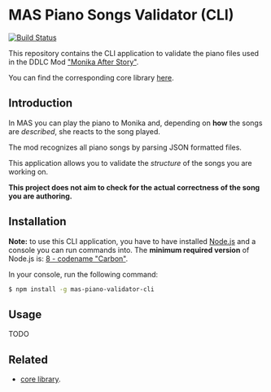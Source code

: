 # MAS Piano Songs Validator (CLI)

[![Build Status](https://travis-ci.org/niktekusho/mas-piano-validator-cli.svg?branch=master)](https://travis-ci.org/niktekusho/mas-piano-validator-cli)

This repository contains the CLI application to validate the piano files used in the DDLC Mod ["Monika After Story"](https://github.com/Monika-After-Story/MonikaModDev).

You can find the corresponding core library [here](https://github.com/niktekusho/mas-piano-validator). 

## Introduction

In MAS you can play the piano to Monika and, depending on **how** the songs are *described*, she reacts to the song played.

The mod recognizes all piano songs by parsing JSON formatted files.

This application allows you to validate the *structure* of the songs you are working on.

**This project does not aim to check for the actual correctness of the song you are authoring.** 

## Installation

**Note:** to use this CLI application, you have to have installed [Node.js](https://nodejs.org/) and a console you can run commands into. The **minimum required version** of Node.js is: [8 - codename "Carbon"](https://github.com/nodejs/Release#release-schedule).

In your console, run the following command:

```sh
$ npm install -g mas-piano-validator-cli
```

## Usage

TODO

## Related

-   [core library](https://github.com/niktekusho/mas-piano-validator).


